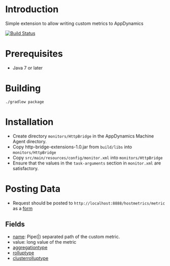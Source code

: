 # Introduction

Simple extension to allow writing custom metrics to AppDynamics

[![Build Status](https://travis-ci.org/fhalim/http-bridge-extension.svg?branch=master)](https://travis-ci.org/fhalim/http-bridge-extension)

# Prerequisites

- Java 7 or later

# Building

`./gradlew package`

# Installation

- Create directory `monitors/HttpBridge` in the AppDynamics Machine Agent directory.
- Copy http-bridge-extensions-1.0.jar from `build/libs` into `monitors/HttpBridge`
- Copy `src/main/resources/config/monitor.xml` into `monitors/HttpBridge`
- Ensure that the values in the `task-arguments` section in `monitor.xml` are satisfactory.

# Posting Data

- Request should be posted to `http://localhost:8888/hostmetrics/metric` as a [form](http://www.w3.org/TR/html401/interact/forms.html#h-17.13.4.1)

## Fields

- [name](https://docs.appdynamics.com/display/PRO14S/Build+a+Monitoring+Extension+Using+Java#BuildaMonitoringExtensionUsingJava-MetricPath): Pipe(|) separated path of the custom metric.
- value: long value of the metric
- [aggregationtype](https://docs.appdynamics.com/display/PRO14S/Build+a+Monitoring+Extension+Using+Scripts#BuildaMonitoringExtensionUsingScripts-AggregationQualifier)
- [rolluptype](https://docs.appdynamics.com/display/PRO14S/Build+a+Monitoring+Extension+Using+Scripts#BuildaMonitoringExtensionUsingScripts-TimeRollUpQualifier)
- [clusterrolluptype](https://docs.appdynamics.com/display/PRO14S/Build+a+Monitoring+Extension+Using+Scripts#BuildaMonitoringExtensionUsingScripts-ClusterRollUpQualifier)